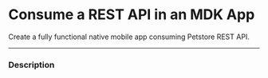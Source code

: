 # Consume a REST API in an MDK App
Create a fully functional native mobile app consuming Petstore REST API.

***
### Description


